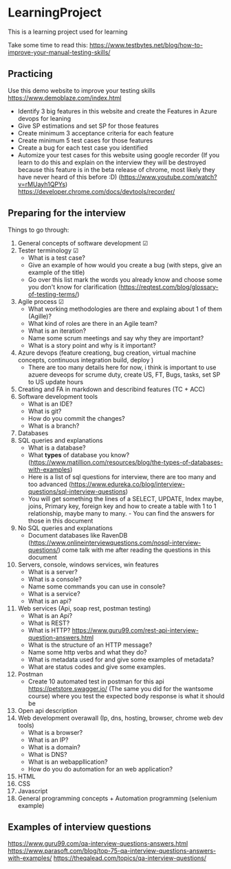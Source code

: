 # LearningProject
This is a learning project used for learning

Take some time to read this:
https://www.testbytes.net/blog/how-to-improve-your-manual-testing-skills/

Practicing
---
Use this demo website to improve your testing skills
https://www.demoblaze.com/index.html

- Identify 3 big features in this website and create the Features in Azure devops for leaning
- Give SP estimations and set SP for those features
- Create minimum 3 acceptance criteria for each feature
- Create minimum 5 test cases for those features
- Create a bug for each test case you identified
- Automize your test cases for this website using google recorder (If you learn to do this and explain on the interview they will be destroyed because this feature is in the beta release of chrome, most likely they have never heard of this before :D)
(https://www.youtube.com/watch?v=rMUayh1QPYs)
https://developer.chrome.com/docs/devtools/recorder/

Preparing for the interview
---

Things to go through:
1. General concepts of software development &#x2611;
2. Tester terminology &#x2611;
    - What is a test case?
    - Give an example of how would you create a bug (with steps, give an example of the title)
    - Go over this list mark the words you already know and choose some you don't know for clarification (https://reqtest.com/blog/glossary-of-testing-terms/)
3. Agile process &#x2611;
    - What working methodologies are there and explaing about 1 of them (Agille)?
    - What kind of roles are there in an Agile team?
    - What is an iteration?
    - Name some scrum meetings and say why they are important?
    - What is a story point and why is it important?
4. Azure devops (feature creationg, bug creation, virtual machine concepts, continuous integration build, deploy )
   - There are too many details here for now, i think is important to use azuere deveops for scrume duty, create US, FT, Bugs, tasks, set SP to US update hours
5. Creating and FA in markdown and describind features (TC + ACC)
6. Software development tools
    - What is an IDE?
    - What is git?
    - How do you commit the changes?
    - What is a branch?
7. Databases 
8. SQL queries and explanations
    - What is a database?
    - What __types__ of database you know? (https://www.matillion.com/resources/blog/the-types-of-databases-with-examples)
    - Here is a list of sql questions for interview, there are too many and too advanced (https://www.edureka.co/blog/interview-questions/sql-interview-questions)
    - You will get something the lines of a SELECT, UPDATE, Index maybe, joins, Primary key, foreign key and how to create a table with 1 to 1 relationship, maybe many to many.     - You can find the answers for those in this document
9. No SQL queries and explanations
    - Document databases like RavenDB (https://www.onlineinterviewquestions.com/nosql-interview-questions/) come    talk with me after reading the questions in this document
10. Servers, console, windows services, win features
    - What is a server?
    - What is a console?
    - Name some commands you can use in console?
    - What is a service?
    - What is an api?
11. Web services (Api, soap rest, postman testing)
    - What is an Api?
    - What is REST?
    - What is HTTP? https://www.guru99.com/rest-api-interview-question-answers.html
    - What is the structure of an HTTP message?
    - Name some http verbs and what they do?
    - What is metadata used for and give some examples of metadata?
    - What are status codes and give some examples.
12. Postman
    - Create 10 automated test in postman for this api https://petstore.swagger.io/ (The same you did for the wantsome course) where you test the expected body response is what it should be
13. Open api description
14. Web development overawall (Ip, dns, hosting, browser, chrome web dev tools)
    - What is a browser?
    - What is an IP?
    - What is a domain?
    - What is DNS?
    - What is an webappllication?
    - How do you do automation for an web application?
15. HTML
16. CSS
17. Javascript
18. General programming concepts +  Automation programming (selenium example)

## Examples of interview questions

https://www.guru99.com/qa-interview-questions-answers.html
https://www.parasoft.com/blog/top-75-qa-interview-questions-answers-with-examples/
https://theqalead.com/topics/qa-interview-questions/
